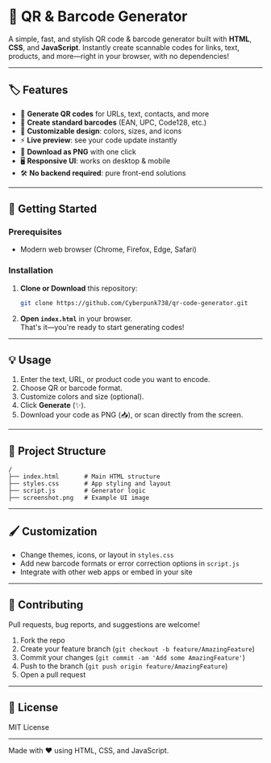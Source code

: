# 🚀 QR & Barcode Generator

A simple, fast, and stylish QR code & barcode generator built with **HTML**, **CSS**, and **JavaScript**. Instantly create scannable codes for links, text, products, and more—right in your browser, with no dependencies!

---

## 🏷️ Features

- 📱 **Generate QR codes** for URLs, text, contacts, and more
- 🔢 **Create standard barcodes** (EAN, UPC, Code128, etc.)
- 🎨 **Customizable design**: colors, sizes, and icons
- ⚡ **Live preview**: see your code update instantly
- 💾 **Download as PNG** with one click
- 🖥️ **Responsive UI**: works on desktop & mobile
- 🛠️ **No backend required**: pure front-end solutions

---


## 🚀 Getting Started

### Prerequisites

- Modern web browser (Chrome, Firefox, Edge, Safari)

### Installation

1. **Clone or Download** this repository:
   ```bash
   git clone https://github.com/Cyberpunk738/qr-code-generator.git
   ```

2. **Open `index.html`** in your browser.  
   That's it—you're ready to start generating codes!

---

## 💡 Usage

1. Enter the text, URL, or product code you want to encode.
2. Choose QR or barcode format.
3. Customize colors and size (optional).
4. Click **Generate** (✨).
5. Download your code as PNG (📥), or scan directly from the screen.

---

## 📁 Project Structure

```
/
├── index.html       # Main HTML structure
├── styles.css       # App styling and layout
├── script.js        # Generator logic
├── screenshot.png   # Example UI image
```

---

## 🖌️ Customization

- Change themes, icons, or layout in `styles.css`
- Add new barcode formats or error correction options in `script.js`
- Integrate with other web apps or embed in your site

---

## 🤝 Contributing

Pull requests, bug reports, and suggestions are welcome!

1. Fork the repo
2. Create your feature branch (`git checkout -b feature/AmazingFeature`)
3. Commit your changes (`git commit -am 'Add some AmazingFeature'`)
4. Push to the branch (`git push origin feature/AmazingFeature`)
5. Open a pull request

---

## 📄 License

MIT License

---

Made with ❤️ using HTML, CSS, and JavaScript.

